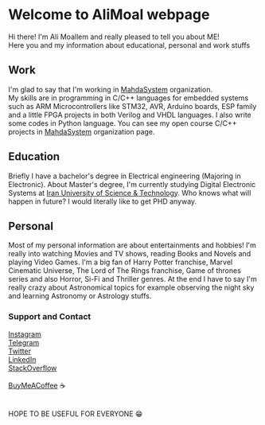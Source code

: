 # Welcome to AliMoal webpage

Hi there! I'm Ali Moallem and really pleased to tell you about ME! \
Here you and my information about educational, personal and work stuffs

## Work
I'm glad to say that I'm working in [MahdaSystem](https://www.mahdasystem.com/) organization. \
My skills are in programming in C/C++ languages for embedded systems such as ARM Microcontrollers like STM32, AVR, Arduino boards, ESP family and a little FPGA projects in both Verilog and VHDL languages.
I also write some codes in Python language.
You can see my open course C/C++ projects in [MahdaSystem](https://github.com/MahdaSystem) organization page.

## Education
Briefly I have a bachelor's degree in Electrical engineering (Majoring in Electronic). About Master's degree, I'm currently studying Digital Electronic Systems at [Iran University of Science & Technology](http://www.iust.ac.ir/en). Who knows what will happen in future? I would literally like to get PHD anyway.

## Personal
Most of my personal information are about entertainments and hobbies!
I'm really into watching Movies and TV shows, reading Books and Novels and playing Video Games. I'm a big fan of Harry Potter franchise, Marvel Cinematic Universe, The Lord of The Rings franchise, Game of thrones series and also Horror, Si-Fi and Thriller genres. At the end I have to say I'm really crazy about Astronomical topics for example observing the night sky and learning Astronomy or Astrology stuffs. 

### Support and Contact
[Instagram](https://www.instagram.com/alimoall/) \
[Telegram](https://www.t.me/AliMoallem1) \
[Twitter](https://twitter.com/AliMoallem10) \
[LinkedIn](https://www.linkedin.com/in/ali-moallem-55883619a/) \
[StackOverflow](https://stackoverflow.com/users/13628566/alimo) \
\
[BuyMeACoffee](https://www.buymeacoffee.com/alimo) ☕ \
\
\
HOPE TO BE USEFUL FOR EVERYONE 😁
